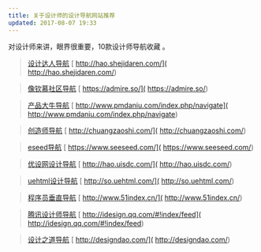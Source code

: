 ```yaml
---
title: 关于设计师的设计导航网站推荐
updated: 2017-08-07 19:33
---
```


对设计师来讲，眼界很重要，10款设计师导航收藏
。

>[设计达人导航](
http://hao.shejidaren.com/) [
http://hao.shejidaren.com/](
http://hao.shejidaren.com/)

>[像钦慕社区导航](
https://admire.so/) [
https://admire.so/](
https://admire.so/)

>[产品大牛导航](
http://www.pmdaniu.com/index.php/navigate) [
http://www.pmdaniu.com/index.php/navigate](
http://www.pmdaniu.com/index.php/navigate)

>[创造师导航](
http://chuangzaoshi.com/) [
http://chuangzaoshi.com/](
http://chuangzaoshi.com/)

>[eseed导航](
https://www.seeseed.com/) [
https://www.seeseed.com/](
https://www.seeseed.com/)

>[优设网设计导航](
http://hao.uisdc.com/) [
http://hao.uisdc.com/](
http://hao.uisdc.com/)

>[uehtml设计导航](
http://so.uehtml.com/) [
http://so.uehtml.com/](
http://so.uehtml.com/)

>[程序员垂直导航](
http://www.51index.cn/) [
http://www.51index.cn/](
http://www.51index.cn/)

>[腾讯设计师导航](
http://idesign.qq.com/#!index/feed) [
http://idesign.qq.com/#!index/feed](
http://idesign.qq.com/#!index/feed)

>[设计之道导航](
http://designdao.com/) [
http://designdao.com/](
http://designdao.com/)
